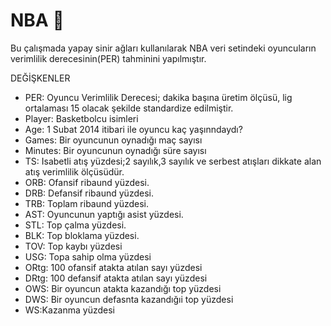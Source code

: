 # NBA 🏀
Bu çalışmada yapay sinir ağları kullanılarak NBA veri setindeki oyuncuların verimlilik derecesinin(PER) tahminini yapılmıştır.

DEĞİŞKENLER

* PER: Oyuncu Verimlilik Derecesi; dakika başına üretim ölçüsü, lig ortalaması 15 olacak şekilde standardize edilmiştir.
* Player: Basketbolcu isimleri
* Age: 1 Subat 2014 itibari ile oyuncu kaç yaşınndaydı?
* Games: Bir oyuncunun oynadığı maç sayısı
* Minutes: Bir oyuncunun oynadığı süre sayısı
* TS: Isabetli atış yüzdesi;2 sayılık,3 sayılık ve serbest atışları dikkate alan atış verimlilik ölçüsüdür.
* ORB: Ofansif ribaund yüzdesi.
* DRB: Defansif ribaund yüzdesi.
* TRB: Toplam ribaund yüzdesi.
* AST: Oyuncunun yaptığı asist yüzdesi.
* STL: Top çalma yüzdesi.
* BLK: Top bloklama yüzdesi.
* TOV: Top kaybı yüzdesi
* USG: Topa sahip olma yüzdesi
* ORtg: 100 ofansif atakta atılan sayı yüzdesi
* DRtg: 100 defansif atakta atılan sayı yüzdesi
* OWS: Bir oyuncun atakta kazandığı top yüzdesi
* DWS: Bir oyuncun defasnta kazandığıi top yüzdesi
* WS:Kazanma yüzdesi
